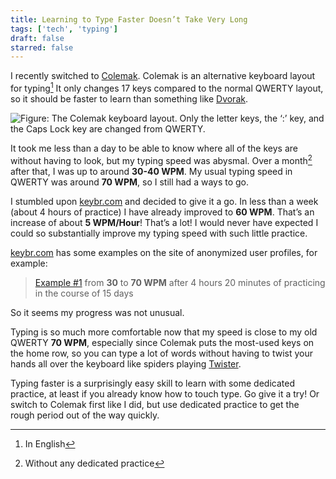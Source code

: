 ```yaml
---
title: Learning to Type Faster Doesn’t Take Very Long
tags: ['tech', 'typing']
draft: false
starred: false
---
```


I recently switched to [Colemak](https://colemak.com/). Colemak is an alternative keyboard layout for typing[^1] It only changes 17 keys compared to the normal QWERTY layout, so it should be faster to learn than something like [Dvorak](https://en.wikipedia.org/wiki/Dvorak_keyboard_layout").

![Figure: The Colemak keyboard layout. Only the letter keys, the ‘:’ key, and the Caps Lock key are changed from QWERTY.](/images/1_Colemak.webp)

It took me less than a day to be able to know where all of the keys are without having to look, but my typing speed was abysmal. Over a month[^2] after that, I was up to around **30-40 WPM**. My usual typing speed in QWERTY was around **70 WPM**, so I still had a ways to go.

I stumbled upon [keybr.com](https://www.keybr.com/) and decided to give it a go. In less than a week (about 4 hours of practice) I have already improved to **60 WPM**. That’s an increase of about **5 WPM/Hour**! That’s a lot! I would never have expected I could so substantially improve my typing speed with such little practice.

[keybr.com](https://www.keybr.com/) has some examples on the site of anonymized user profiles, for example:

> [Example #1](https://www.keybr.com/profile/example1) from **30** to **70 WPM** after 4 hours 20 minutes of practicing in the course of 15 days

So it seems my progress was not unusual.

Typing is so much more comfortable now that my speed is close to my old QWERTY **70 WPM**, especially since Colemak puts the most-​used keys on the home row, so you can type a lot of words without having to twist your hands all over the keyboard like spiders playing [Twister](<https://en.wikipedia.org/wiki/Twister_(game)>).

Typing faster is a surprisingly easy skill to learn with some dedicated practice, at least if you already know how to touch type. Go give it a try! Or switch to Colemak first like I did, but use dedicated practice to get the rough period out of the way quickly.

[^1]: In English

[^2]: Without any dedicated practice
